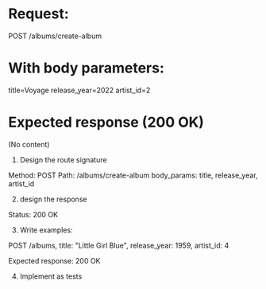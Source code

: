 # Request:
POST /albums/create-album

# With body parameters:
title=Voyage
release_year=2022
artist_id=2

# Expected response (200 OK)
(No content)


1. Design the route signature

Method: POST
Path: /albums/create-album
body_params: title, release_year, artist_id

2. design the response


Status: 200 OK


3. Write examples:

POST /albums, title: "Little Girl Blue", release_year: 1959, artist_id: 4

Expected response: 200 OK


4. Implement as tests